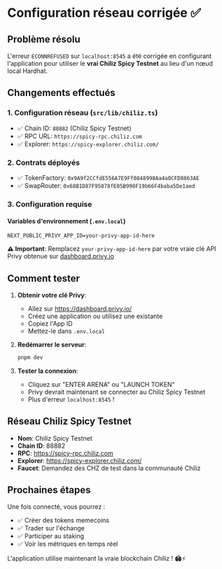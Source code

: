 # Configuration réseau corrigée ✅

## Problème résolu

L'erreur `ECONNREFUSED` sur `localhost:8545` a été corrigée en configurant l'application pour utiliser le **vrai Chiliz Spicy Testnet** au lieu d'un nœud local Hardhat.

## Changements effectués

### 1. Configuration réseau (`src/lib/chiliz.ts`)
- ✅ Chain ID: `88882` (Chiliz Spicy Testnet)
- ✅ RPC URL: `https://spicy-rpc.chiliz.com`
- ✅ Explorer: `https://spicy-explorer.chiliz.com/`

### 2. Contrats déployés
- ✅ TokenFactory: `0x9A9f2CCfdE556A7E9Ff0848998Aa4a0CFD8863AE`
- ✅ SwapRouter: `0x68B1D87F95878fE05B998F19b66F4baba5De1aed`

### 3. Configuration requise

#### Variables d'environnement (`.env.local`)
```env
NEXT_PUBLIC_PRIVY_APP_ID=your-privy-app-id-here
```

**⚠️ Important**: Remplacez `your-privy-app-id-here` par votre vraie clé API Privy obtenue sur [dashboard.privy.io](https://dashboard.privy.io/)

## Comment tester

1. **Obtenir votre clé Privy**:
   - Allez sur https://dashboard.privy.io/
   - Créez une application ou utilisez une existante
   - Copiez l'App ID
   - Mettez-le dans `.env.local`

2. **Redémarrer le serveur**:
   ```bash
   pnpm dev
   ```

3. **Tester la connexion**:
   - Cliquez sur "ENTER ARENA" ou "LAUNCH TOKEN"
   - Privy devrait maintenant se connecter au Chiliz Spicy Testnet
   - Plus d'erreur `localhost:8545` !

## Réseau Chiliz Spicy Testnet

- **Nom**: Chiliz Spicy Testnet
- **Chain ID**: 88882
- **RPC**: https://spicy-rpc.chiliz.com
- **Explorer**: https://spicy-explorer.chiliz.com/
- **Faucet**: Demandez des CHZ de test dans la communauté Chiliz

## Prochaines étapes

Une fois connecté, vous pourrez :
- ✅ Créer des tokens memecoins
- ✅ Trader sur l'échange
- ✅ Participer au staking
- ✅ Voir les métriques en temps réel

L'application utilise maintenant la vraie blockchain Chiliz ! 🏟️⚡
